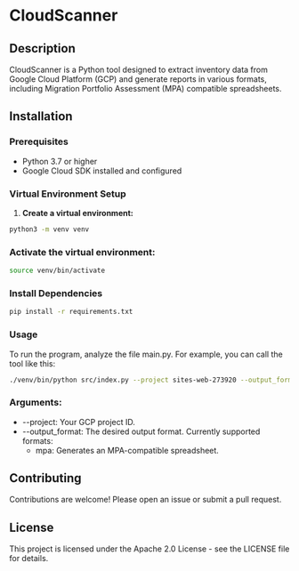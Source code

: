 # CloudScanner

## Description

CloudScanner is a Python tool designed to extract inventory data from Google Cloud Platform (GCP) and generate reports in various formats, including Migration Portfolio Assessment (MPA) compatible spreadsheets.

## Installation

### Prerequisites

- Python 3.7 or higher
- Google Cloud SDK installed and configured

### Virtual Environment Setup

1. **Create a virtual environment:**

```bash
python3 -m venv venv
```

### Activate the virtual environment:

```bash
source venv/bin/activate
```

### Install Dependencies

```bash
pip install -r requirements.txt
```

### Usage
To run the program, analyze the file main.py. For example, you can call the tool like this:

```bash
./venv/bin/python src/index.py --project sites-web-273920 --output_format mpa
```
### Arguments:

* --project: Your GCP project ID.
* --output_format: The desired output format. Currently supported formats:
    * mpa: Generates an MPA-compatible spreadsheet.

## Contributing

Contributions are welcome! Please open an issue or submit a pull request.

## License

This project is licensed under the Apache 2.0 License - see the LICENSE file for details.

